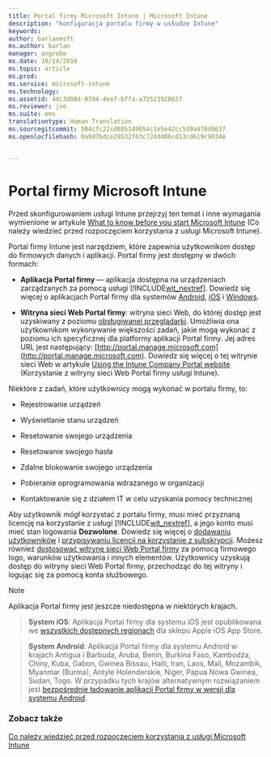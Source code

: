 ```yaml
---
title: Portal firmy Microsoft Intune | Microsoft Intune
description: "konfiguracja portalu firmy w usłudze Intune"
keywords: 
author: barlanmsft
ms.author: barlan
manager: angrobe
ms.date: 10/14/2016
ms.topic: article
ms.prod: 
ms.service: microsoft-intune
ms.technology: 
ms.assetid: 4dc3d084-0394-4ee7-b7fa-a72523928627
ms.reviewer: jve
ms.suite: ems
translationtype: Human Translation
ms.sourcegitcommit: 584cfc22cd885149054c1e5e42cc539a478db637
ms.openlocfilehash: 0a9d7bdce29532f63c724d406cd13cd619c9034e


---
```


# Portal firmy Microsoft Intune

Przed skonfigurowaniem usługi Intune przejrzyj ten temat i inne wymagania wymienione w artykule [What to know before you start Microsoft Intune](what-to-know-before-you-start-microsoft-intune.md) (Co należy wiedzieć przed rozpoczęciem korzystania z usługi Microsoft Intune).

Portal firmy Intune jest narzędziem, które zapewnia użytkownikom dostęp do firmowych danych i aplikacji. Portal firmy jest dostępny w dwóch formach:

-   **Aplikacja Portal firmy** — aplikacja dostępna na urządzeniach zarządzanych za pomocą usługi [!INCLUDE[wit_nextref](../includes/wit_nextref_md.md)]. Dowiedz się więcej o aplikacjach Portal firmy dla systemów [Android](/Intune/EndUser/using-your-android-device-with-intune), [iOS](/Intune/EndUser/using-your-ios-or-mac-os-x-device-with-intune) i [Windows](/Intune/EndUser/using-your-windows-device-with-intune).


- **Witryna sieci Web Portal firmy**: witryna sieci Web, do której dostęp jest uzyskiwany z poziomu [obsługiwanej przeglądarki](supported-web-browsers.md). Umożliwia ona użytkownikom wykonywanie większości zadań, jakie mogą wykonać z poziomu ich specyficznej dla platformy aplikacji Portal firmy. Jej adres URL jest następujący: [http://portal.manage.microsoft.com](http://portal.manage.microsoft.com). Dowiedz się więcej o tej witrynie sieci Web w artykule [Using the Intune Company Portal website](/Intune/EndUser/using-the-intune-company-portal-website) (Korzystanie z witryny sieci Web Portal firmy usługi Intune).

Niektóre z zadań, które użytkownicy mogą wykonać w portalu firmy, to:

-   Rejestrowanie urządzeń

-   Wyświetlanie stanu urządzeń

-   Resetowanie swojego urządzenia

-   Resetowanie swojego hasła

-   Zdalne blokowanie swojego urządzenia

-   Pobieranie oprogramowania wdrażanego w organizacji

-   Kontaktowanie się z działem IT w celu uzyskania pomocy technicznej

Aby użytkownik mógł korzystać z portalu firmy, musi mieć przyznaną licencję na korzystanie z usługi [!INCLUDE[wit_nextref](../includes/wit_nextref_md.md)], a jego konto musi mieć stan logowania **Dozwolone**. Dowiedz się więcej o [dodawaniu użytkowników](start-with-a-paid-subscription-to-microsoft-intune-step-3.md) i [przypisywaniu licencji na korzystanie z subskrypcji](start-with-a-paid-subscription-to-microsoft-intune-step-4.md). Możesz również [dostosować witrynę sieci Web Portal firmy](start-with-a-paid-subscription-to-microsoft-intune-step-7.md) za pomocą firmowego logo, warunków użytkowania i innych elementów. Użytkownicy uzyskują dostęp do witryny sieci Web Portal firmy, przechodząc do tej witryny i logując się za pomocą konta służbowego.

> [!NOTE]
> Aplikacja Portal firmy jest jeszcze niedostępna w niektórych krajach.

> __System iOS__: Aplikacja Portal firmy dla systemu iOS jest opublikowana we [wszystkich dostępnych regionach](https://go.microsoft.com/fwlink/?linkid=831284) dla sklepu Apple iOS App Store.

> __System Android__: Aplikacja Portal firmy dla systemu Android w krajach Antigua i Barbuda, Aruba, Benin, Burkina Faso, Kambodża, Chiny, Kuba, Gabon, Gwinea Bissau, Haiti, Iran, Laos, Mali, Mozambik, Myanmar (Burma), Antyle Holenderskie, Niger, Papua Nowa Gwinea, Sudan, Togo. W przypadku tych krajów alternatywnym rozwiązaniem jest [bezpośrednie ładowanie aplikacji Portal firmy w wersji dla systemu Android](https://www.microsoft.com/en-us/download/details.aspx?id=49140).  

### Zobacz także
[Co należy wiedzieć przed rozpoczęciem korzystania z usługi Microsoft Intune](what-to-know-before-you-start-microsoft-intune.md)



<!--HONumber=Oct16_HO3-->


